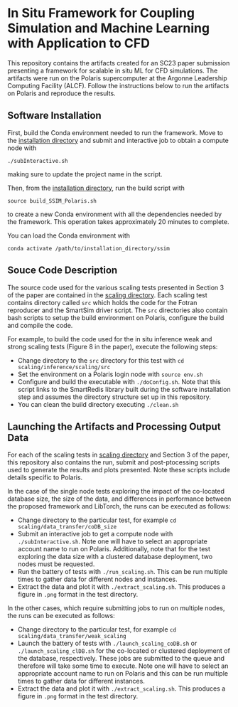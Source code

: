 # In Situ Framework for Coupling Simulation and Machine Learning with Application to CFD

This repository contains the artifacts created for an SC23 paper submission presenting a framework for scalable in situ ML for CFD simulations.
The artifacts were run on the Polaris supercomputer at the Argonne Leadership Computing Facility (ALCF).
Follow the instructions below to run the artifacts on Polaris and reproduce the results.

## Software Installation
First, build the Conda environment needed to run the framework.
Move to the [installation directory](./installation) and submit and interactive job to obtain a compute node with
```
./subInteractive.sh
```
making sure to update the project name in the script.

Then, from the [installation directory](./installation), run the build script with
```
source build_SSIM_Polaris.sh
```
to create a new Conda environment with all the dependencies needed by the framework.
This operation takes approximately 20 minutes to complete.

You can load the Conda environment with 
```
conda activate /path/to/installation_directory/ssim
```


## Souce Code Description
The source code used for the various scaling tests presented in Section 3 of the paper are contained in the [scaling directory](./scaling).
Each scaling test contains directory called `src` which holds the code for the Fotran reproducer and the SmartSim driver script.
The `src` directories also contain bash scripts to setup the build environment on Polaris, configure the build and compile the code.

For example, to build the code used for the in situ inference weak and strong scaling tests (Figure 8 in the paper), execute the following steps:
- Change directory to the `src` directory for this test with `cd scaling/inference/scaling/src`
- Set the environment on a Polaris login node with `source env.sh`
- Configure and build the executable with `./doConfig.sh`. Note that this script links to the SmartRedis library built during the software installation step and assumes the directory structure set up in this repository.
- You can clean the build directory executing `./clean.sh`


## Launching the Artifacts and Processing Output Data
For each of the scaling tests in [scaling directory](./scaling) and Section 3 of the paper, this repository also contains the run, submit and post-ptocessing scripts used to generate the results and plots presented. Note these scripts include details specific to Polaris.

In the case of the single node tests exploring the impact of the co-located database size, the size of the data, and differences in performance between the proposed framework and LibTorch, the runs can be executed as follows:
- Change directory to the particular test, for example `cd scaling/data_transfer/coDB_size`
- Submit an interactive job to get a compute node with `./subInteractive.sh`. Note one will have to select an appropriate account name to run on Polaris. Additionally, note that for the test exploring the data size with a clustered database deployment, two nodes must be requested.
- Run the battery of tests with `./run_scaling.sh`. This can be run multiple times to gather data for different nodes and instances.
- Extract the data and plot it with `./extract_scaling.sh`. This produces a figure in `.png` format in the test directory.

In the other cases, which require submitting jobs to run on multiple nodes, the runs can be executed as follows:
- Change directory to the particular test, for example `cd scaling/data_transfer/weak_scaling`
- Launch the battery of tests with `./launch_scaling_coDB.sh` or `./launch_scaling_clDB.sh` for the co-located or clustered deployment of the database, respectively. These jobs are submitted to the queue and therefore will take some time to execute. Note one will have to select an appropriate account name to run on Polaris and this can be run multiple times to gather data for different instances.
- Extract the data and plot it with `./extract_scaling.sh`. This produces a figure in `.png` format in the test directory.


